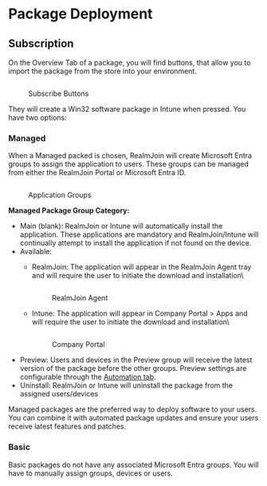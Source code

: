 # Package Deployment



## Subscription

On the Overview Tab of a package, you will find buttons, that allow you to import the package from the store into your environment.

<figure><img src="../../.gitbook/assets/image (331).png" alt=""><figcaption><p>Subscribe Buttons</p></figcaption></figure>

They will create a Win32 software package in Intune when pressed. You have two options:

### Managed

When a Managed packed is chosen, RealmJoin will create Microsoft Entra groups to assign the application to users. These groups can be managed from either the RealmJoin Portal or Microsoft Entra ID.

<figure><img src="../../.gitbook/assets/image (335).png" alt=""><figcaption><p>Application Groups</p></figcaption></figure>

**Managed Package Group Category:**

* Main (blank): RealmJoin or Intune will automatically install the application. These applications are mandatory and RealmJoin/Intune will continually attempt to install the application if not found on the device.
* Available:
  *   RealmJoin: The application will appear in the RealmJoin Agent tray and will require the user to initiate the download and installation\


      <figure><img src="../../.gitbook/assets/image (338).png" alt=""><figcaption><p>RealmJoin Agent</p></figcaption></figure>
  *   Intune: The application will appear in Company Portal > Apps and will require the user to initiate the download and installation\


      <figure><img src="../../.gitbook/assets/image (339).png" alt=""><figcaption><p>Company Portal</p></figcaption></figure>
* Preview: Users and devices in the Preview group will receive the latest version of the package before the other groups. Preview settings are configurable through the [Automation tab](../package-management/package-details.md#automation).
* Uninstall: RealmJoin or Intune will uninstall the package from the assigned users/devices

Managed packages are the preferred way to deploy software to your users. You can combine it with automated package updates and ensure your users receive latest features and patches.

### Basic

Basic packages do not have any associated Microsoft Entra groups. You will have to manually assign groups, devices or users.

